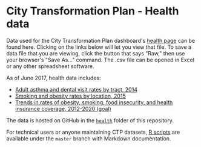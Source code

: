 # City Transformation Plan - Health data

Data used for the City Transformation Plan dashboard's [health page](https://ct-data-haven.github.io/ctp-dash/pages/health.html) can be found here. Clicking on the links below will let you view that file. To save a data file that you are viewing, click the button that says "Raw," then use your browser's "Save As..." command. The .csv file can be opened in Excel or any other spreadsheet software.

As of June 2017, health data includes:

* [Adult asthma and dental visit rates by tract, 2014](500_cities_tract_current_asthma_dental_visit.csv)
* [Smoking and obesity rates by location, 2015](health_bars.csv)
* [Trends in rates of obesity, smoking, food insecurity, and health insurance coverage, 2012-2020 (goal)](health_trends.csv)

The data is hosted on GitHub in the [`health`](../) folder of this repository.

For technical users or anyone maintaining CTP datasets, [R scripts](https://github.com/CT-Data-Haven/ctp-dash/tree/master/R) are available under the `master` branch with Markdown documentation.
